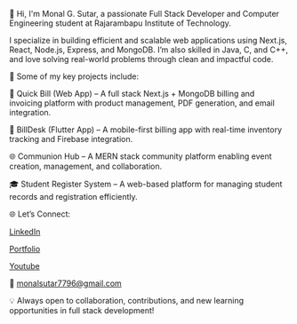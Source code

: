 👋 Hi, I'm Monal G. Sutar, a passionate Full Stack Developer and Computer Engineering student at Rajarambapu Institute of Technology.

I specialize in building efficient and scalable web applications using Next.js, React, Node.js, Express, and MongoDB. I’m also skilled in Java, C, and C++, and love solving real-world problems through clean and impactful code.


🚀 Some of my key projects include:

💼 Quick Bill (Web App) – A full stack Next.js + MongoDB billing and invoicing platform with product management, PDF generation, and email integration.

📱 BillDesk (Flutter App) – A mobile-first billing app with real-time inventory tracking and Firebase integration.

🌐 Communion Hub – A MERN stack community platform enabling event creation, management, and collaboration.

🎓 Student Register System – A web-based platform for managing student records and registration efficiently.

🌐 Let’s Connect:

[LinkedIn](https://www.linkedin.com/in/monal-gajanan-sutar-13a9a6235)

[Portfolio](https://monal-portfolio.onrender.com/)

[Youtube](https://youtube.com/@programming_the_life_monal?si=Dxjd0y1Ldc5crFI8)


📧 monalsutar7796@gmail.com

💡 Always open to collaboration, contributions, and new learning opportunities in full stack development!
